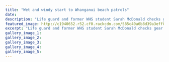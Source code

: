 ```yaml
---
title: "Wet and windy start to Whanganui beach patrols"
date: 
description: "Life guard and former WHS student Sarah McDonald checks gear at Castlecliff on the first patrol day yesterday, Wanganui Chronicle article on 19/12/16..."
featured_image: http://c1940652.r52.cf0.rackcdn.com/585c40a6b8d39a3eff00116b/ex-Sarah-McDonald-gear-at-Castlecliff-beach-chron-19-Dec-2016.jpg
excerpt: "Life guard and former WHS student Sarah McDonald checks gear at Castlecliff on the first patrol day yesterday."
gallery_image_1: 
gallery_image_2: 
gallery_image_3: 
gallery_image_4: 
gallery_image_5: 
---
```

